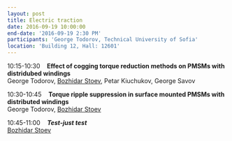 ```yaml
---
layout: post
title: Electric traction
date: 2016-09-19 10:00:00
end-date: '2016-09-19 2:30 PM'
participants: 'George Todorov, Technical University of Sofia'
location: 'Building 12, Hall: 12601'
---
```



10:15-10:30 &nbsp; &nbsp;**Effect of cogging torque reduction methods on PMSMs with distridubed windings**
<br>George Todorov, <u>B</u><u>ozhidar Stoev</u>, Petar Kiuchukov, George Savov

10:30-10:45&nbsp; &nbsp; **Torque ripple suppression in surface mounted PMSMs with distributed windings**
<br>George Todorov, <u>B</u><u>ozhidar Stoev</u>

10:45-11:00&nbsp; &nbsp; ***Test-just test***
<br><u>Bozhidar Stoev</u>